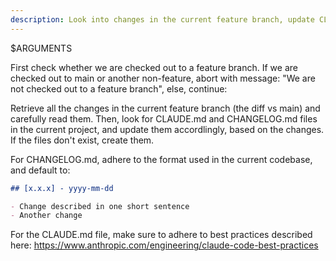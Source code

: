 ```yaml
---
description: Look into changes in the current feature branch, update CLAUDE.md and CHANGELOG.md files accordingly
---
```


$ARGUMENTS

First check whether we are checked out to a feature branch. If we are checked out to main or another non-feature, abort with message: "We are not checked out to a feature branch", else, continue:

Retrieve all the changes in the current feature branch (the diff vs main) and carefully read them. Then, look for CLAUDE.md and CHANGELOG.md files in the current project, and update them accordlingly, based on the changes. If the files don't exist, create them.

For CHANGELOG.md, adhere to the format used in the current codebase, and default to:

```md
## [x.x.x] - yyyy-mm-dd

- Change described in one short sentence
- Another change
```

For the CLAUDE.md file, make sure to adhere to best practices described here: https://www.anthropic.com/engineering/claude-code-best-practices